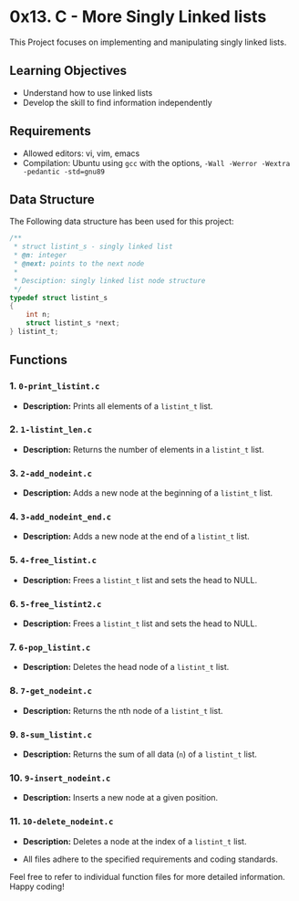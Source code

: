 # 0x13. C - More Singly Linked lists

This Project focuses on implementing and manipulating singly linked
lists.


## Learning Objectives

- Understand how to use linked lists  
- Develop the skill to find information independently

## Requirements

- Allowed editors: vi, vim, emacs  
- Compilation: Ubuntu using `gcc` with the options, `-Wall -Werror -Wextra -pedantic -std=gnu89`

## Data Structure

The Following data structure has been used for this project:
```c
/**
 * struct listint_s - singly linked list
 * @n: integer
 * @next: points to the next node
 *
 * Desciption: singly linked list node structure
 */
typedef struct listint_s
{
	int n;
	struct listint_s *next;
} listint_t;
```
## Functions

### 1. `0-print_listint.c`

- **Description:** Prints all elements of a `listint_t` list.  

### 2. `1-listint_len.c`

- **Description:** Returns the number of elements in a `listint_t` list.

### 3. `2-add_nodeint.c`

- **Description:** Adds a new node at the beginning of a `listint_t` list.

### 4. `3-add_nodeint_end.c`

- **Description:** Adds a new node at the end of a `listint_t` list.

### 5. `4-free_listint.c`

- **Description:** Frees a `listint_t` list and sets the head to NULL.

### 6. `5-free_listint2.c`

- **Description:** Frees a `listint_t` list and sets the head to NULL.

### 7. `6-pop_listint.c`

- **Description:** Deletes the head node of a `listint_t` list.

### 8. `7-get_nodeint.c`

- **Description:** Returns the nth node of a `listint_t` list.

### 9. `8-sum_listint.c`

- **Description:** Returns the sum of all data (`n`) of a `listint_t` list.

### 10. `9-insert_nodeint.c`

- **Description:** Inserts a new node at a given position.

### 11. `10-delete_nodeint.c`

- **Description:** Deletes a node at the index of a `listint_t` list.  

- All files adhere to the specified requirements and coding standards.  

Feel free to refer to individual function files for more detailed information. Happy coding!
